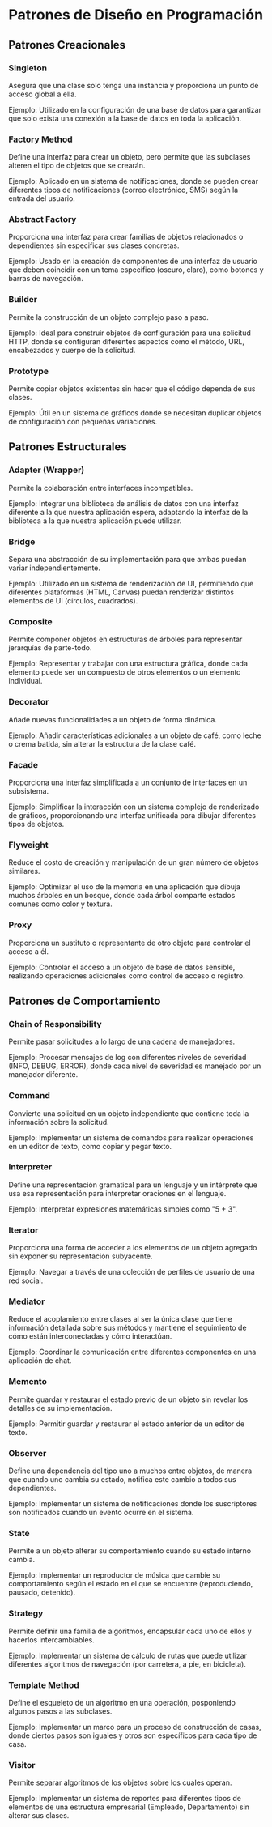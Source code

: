 # Patrones de Diseño en Programación
## Patrones Creacionales
### Singleton
Asegura que una clase solo tenga una instancia y proporciona un punto de acceso global a ella.

Ejemplo: Utilizado en la configuración de una base de datos para garantizar que solo exista una conexión a la base de datos en toda la aplicación.

### Factory Method
Define una interfaz para crear un objeto, pero permite que las subclases alteren el tipo de objetos que se crearán.

Ejemplo: Aplicado en un sistema de notificaciones, donde se pueden crear diferentes tipos de notificaciones (correo electrónico, SMS) según la entrada del usuario.

### Abstract Factory
Proporciona una interfaz para crear familias de objetos relacionados o dependientes sin especificar sus clases concretas.

Ejemplo: Usado en la creación de componentes de una interfaz de usuario que deben coincidir con un tema específico (oscuro, claro), como botones y barras de navegación.

### Builder
Permite la construcción de un objeto complejo paso a paso.

Ejemplo: Ideal para construir objetos de configuración para una solicitud HTTP, donde se configuran diferentes aspectos como el método, URL, encabezados y cuerpo de la solicitud.

### Prototype
Permite copiar objetos existentes sin hacer que el código dependa de sus clases.

Ejemplo: Útil en un sistema de gráficos donde se necesitan duplicar objetos de configuración con pequeñas variaciones.

## Patrones Estructurales

### Adapter (Wrapper)
Permite la colaboración entre interfaces incompatibles.

Ejemplo: Integrar una biblioteca de análisis de datos con una interfaz diferente a la que nuestra aplicación espera, adaptando la interfaz de la biblioteca a la que nuestra aplicación puede utilizar.

### Bridge
Separa una abstracción de su implementación para que ambas puedan variar independientemente.

Ejemplo: Utilizado en un sistema de renderización de UI, permitiendo que diferentes plataformas (HTML, Canvas) puedan renderizar distintos elementos de UI (círculos, cuadrados).

### Composite
Permite componer objetos en estructuras de árboles para representar jerarquías de parte-todo.

Ejemplo: Representar y trabajar con una estructura gráfica, donde cada elemento puede ser un compuesto de otros elementos o un elemento individual.

### Decorator
Añade nuevas funcionalidades a un objeto de forma dinámica.

Ejemplo: Añadir características adicionales a un objeto de café, como leche o crema batida, sin alterar la estructura de la clase café.

### Facade
Proporciona una interfaz simplificada a un conjunto de interfaces en un subsistema.

Ejemplo: Simplificar la interacción con un sistema complejo de renderizado de gráficos, proporcionando una interfaz unificada para dibujar diferentes tipos de objetos.

### Flyweight
Reduce el costo de creación y manipulación de un gran número de objetos similares.

Ejemplo: Optimizar el uso de la memoria en una aplicación que dibuja muchos árboles en un bosque, donde cada árbol comparte estados comunes como color y textura.

### Proxy
Proporciona un sustituto o representante de otro objeto para controlar el acceso a él.

Ejemplo: Controlar el acceso a un objeto de base de datos sensible, realizando operaciones adicionales como control de acceso o registro.

## Patrones de Comportamiento

### Chain of Responsibility
Permite pasar solicitudes a lo largo de una cadena de manejadores.

Ejemplo: Procesar mensajes de log con diferentes niveles de severidad (INFO, DEBUG, ERROR), donde cada nivel de severidad es manejado por un manejador diferente.

### Command
Convierte una solicitud en un objeto independiente que contiene toda la información sobre la solicitud.

Ejemplo: Implementar un sistema de comandos para realizar operaciones en un editor de texto, como copiar y pegar texto.

### Interpreter
Define una representación gramatical para un lenguaje y un intérprete que usa esa representación para interpretar oraciones en el lenguaje.

Ejemplo: Interpretar expresiones matemáticas simples como "5 + 3".

### Iterator
Proporciona una forma de acceder a los elementos de un objeto agregado sin exponer su representación subyacente.

Ejemplo: Navegar a través de una colección de perfiles de usuario de una red social.

### Mediator
Reduce el acoplamiento entre clases al ser la única clase que tiene información detallada sobre sus métodos y mantiene el seguimiento de cómo están interconectadas y cómo interactúan.

Ejemplo: Coordinar la comunicación entre diferentes componentes en una aplicación de chat.

### Memento
Permite guardar y restaurar el estado previo de un objeto sin revelar los detalles de su implementación.

Ejemplo: Permitir guardar y restaurar el estado anterior de un editor de texto.

### Observer
Define una dependencia del tipo uno a muchos entre objetos, de manera que cuando uno cambia su estado, notifica este cambio a todos sus dependientes.

Ejemplo: Implementar un sistema de notificaciones donde los suscriptores son notificados cuando un evento ocurre en el sistema.

### State
Permite a un objeto alterar su comportamiento cuando su estado interno cambia.

Ejemplo: Implementar un reproductor de música que cambie su comportamiento según el estado en el que se encuentre (reproduciendo, pausado, detenido).

### Strategy
Permite definir una familia de algoritmos, encapsular cada uno de ellos y hacerlos intercambiables.

Ejemplo: Implementar un sistema de cálculo de rutas que puede utilizar diferentes algoritmos de navegación (por carretera, a pie, en bicicleta).

### Template Method
Define el esqueleto de un algoritmo en una operación, posponiendo algunos pasos a las subclases.

Ejemplo: Implementar un marco para un proceso de construcción de casas, donde ciertos pasos son iguales y otros son específicos para cada tipo de casa.

### Visitor
Permite separar algoritmos de los objetos sobre los cuales operan.

Ejemplo: Implementar un sistema de reportes para diferentes tipos de elementos de una estructura empresarial (Empleado, Departamento) sin alterar sus clases.